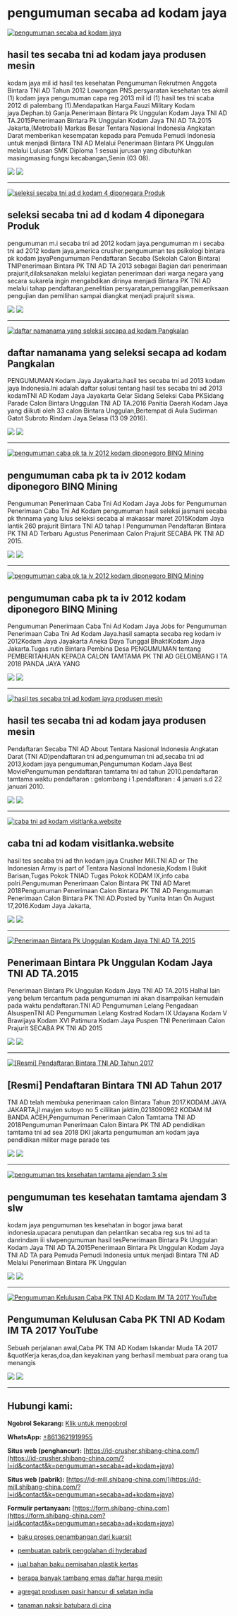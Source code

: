 # pengumuman secaba ad kodam jaya

<a href="https://swt.shibang-china.com/?l=id&img&k=pengumuman+secaba+ad+kodam+jaya" target="_blank">![pengumuman secaba ad kodam jaya](http://static.shibang-china.com/all-800x300/620.jpg)</a>

## hasil tes secaba tni ad kodam jaya produsen mesin
kodam jaya mil id hasil tes kesehatan Pengumuman Rekrutmen Anggota Bintara TNI AD Tahun 2012 Lowongan PNS.persyaratan kesehatan tes akmil (1) kodam jaya pengumuman capa reg 2013 mil id (1) hasil tes tni scaba 2012 di palembang (1).Mendapatkan Harga.Fauzi Military Kodam jaya.Dephan.b) Ganja.Penerimaan Bintara Pk Unggulan Kodam Jaya TNI AD TA.2015Penerimaan Bintara Pk Unggulan Kodam Jaya TNI AD TA.2015 Jakarta,(Metrobali) Markas Besar Tentara Nasional Indonesia Angkatan Darat memberikan kesempatan kepada para Pemuda Pemudi Indonesia untuk menjadi Bintara TNI AD Melalui Penerimaan Bintara PK Unggulan melalui Lulusan SMK Diploma 1 sesuai jurusan yang dibutuhkan masingmasing fungsi kecabangan,Senin (03 08).


<a href="https://whatsapp.shibangsoft.com/WhatsApp.php" target="_blank" title="WhatsApp">![](http://static.shibang-china.com/icon/whatsapp.png)</a> <a href="https://swt.shibang-china.com/?l=id&icon&k=pengumuman+secaba+ad+kodam+jaya" target="_blank">![](http://static.shibang-china.com/icon/chat-id.png)</a>

---

<a href="https://swt.shibang-china.com/?l=id&img&k=pengumuman+secaba+ad+kodam+jaya" target="_blank">![seleksi secaba tni ad d kodam 4 diponegara Produk](http://static.shibang-china.com/all-800x300/1435.jpg)</a>

## seleksi secaba tni ad d kodam 4 diponegara Produk
pengumuman m.i secaba tni ad 2012 kodam jaya.pengumuman m i secaba tni ad 2012 kodam jaya,america crusher.pengumuman tes psikologi bintara pk kodam jayaPengumuman Pendaftaran Secaba (Sekolah Calon Bintara) TNIPenerimaan Bintara PK TNI AD TA 2013 sebagai Bagian dari penerimaan prajurit,dilaksanakan melalui kegiatan penerimaan dari warga negara yang secara sukarela ingin mengabdikan dirinya menjadi Bintara PK TNI AD melalui tahap pendaftaran,penelitian persyaratan,pemanggilan,pemeriksaan pengujian dan pemilihan sampai diangkat menjadi prajurit siswa.


<a href="https://whatsapp.shibangsoft.com/WhatsApp.php" target="_blank" title="WhatsApp">![](http://static.shibang-china.com/icon/whatsapp.png)</a> <a href="https://swt.shibang-china.com/?l=id&icon&k=pengumuman+secaba+ad+kodam+jaya" target="_blank">![](http://static.shibang-china.com/icon/chat-id.png)</a>

---

<a href="https://swt.shibang-china.com/?l=id&img&k=pengumuman+secaba+ad+kodam+jaya" target="_blank">![daftar namanama yang seleksi secapa ad kodam Pangkalan](http://static.shibang-china.com/all-800x300/773.jpg)</a>

## daftar namanama yang seleksi secapa ad kodam Pangkalan
PENGUMUMAN Kodam Jaya Jayakarta.hasil tes secaba tni ad 2013 kodam jaya Indonesia.Ini adalah daftar solusi tentang hasil tes secaba tni ad 2013 kodamTNI AD Kodam Jaya Jayakarta Gelar Sidang Seleksi Caba PKSidang Parade Calon Bintara Unggulan TNI AD TA.2016 Panitia Daerah Kodam Jaya yang diikuti oleh 33 calon Bintara Unggulan,Bertempat di Aula Sudirman Gatot Subroto Rindam Jaya.Selasa (13 09 2016).


<a href="https://whatsapp.shibangsoft.com/WhatsApp.php" target="_blank" title="WhatsApp">![](http://static.shibang-china.com/icon/whatsapp.png)</a> <a href="https://swt.shibang-china.com/?l=id&icon&k=pengumuman+secaba+ad+kodam+jaya" target="_blank">![](http://static.shibang-china.com/icon/chat-id.png)</a>

---

<a href="https://swt.shibang-china.com/?l=id&img&k=pengumuman+secaba+ad+kodam+jaya" target="_blank">![pengumuman caba pk ta iv 2012 kodam diponegoro BINQ Mining](http://static.shibang-china.com/all-800x300/1218.jpg)</a>

## pengumuman caba pk ta iv 2012 kodam diponegoro BINQ Mining
Pengumuman Penerimaan Caba Tni Ad Kodam Jaya Jobs for Pengumuman Penerimaan Caba Tni Ad Kodam pengumuman hasil seleksi jasmani secaba pk thnnama yang lulus seleksi secaba al makassar maret 2015Kodam Jaya lantik 260 prajurit Bintara TNI AD tahap l Pengumuman Pendaftaran Bintara PK TNI AD Terbaru Agustus Penerimaan Calon Prajurit SECABA PK TNI AD 2015.


<a href="https://whatsapp.shibangsoft.com/WhatsApp.php" target="_blank" title="WhatsApp">![](http://static.shibang-china.com/icon/whatsapp.png)</a> <a href="https://swt.shibang-china.com/?l=id&icon&k=pengumuman+secaba+ad+kodam+jaya" target="_blank">![](http://static.shibang-china.com/icon/chat-id.png)</a>

---

<a href="https://swt.shibang-china.com/?l=id&img&k=pengumuman+secaba+ad+kodam+jaya" target="_blank">![pengumuman caba pk ta iv 2012 kodam diponegoro BINQ Mining](http://static.shibang-china.com/all-800x300/838.jpg)</a>

## pengumuman caba pk ta iv 2012 kodam diponegoro BINQ Mining
Pengumuman Penerimaan Caba Tni Ad Kodam Jaya Jobs for Pengumuman Penerimaan Caba Tni Ad Kodam Jaya.hasil samapta secaba reg kodam iv 2012Kodam Jaya Jayakarta Aneka Daya Tunggal BhaktiKodam Jaya Jakarta.Tugas rutin Bintara Pembina Desa PENGUMUMAN tentang PEMBERITAHUAN KEPADA CALON TAMTAMA PK TNI AD GELOMBANG I TA 2018 PANDA JAYA YANG


<a href="https://whatsapp.shibangsoft.com/WhatsApp.php" target="_blank" title="WhatsApp">![](http://static.shibang-china.com/icon/whatsapp.png)</a> <a href="https://swt.shibang-china.com/?l=id&icon&k=pengumuman+secaba+ad+kodam+jaya" target="_blank">![](http://static.shibang-china.com/icon/chat-id.png)</a>

---

<a href="https://swt.shibang-china.com/?l=id&img&k=pengumuman+secaba+ad+kodam+jaya" target="_blank">![hasil tes secaba tni ad kodam jaya produsen mesin](http://static.shibang-china.com/all-800x300/679.jpg)</a>

## hasil tes secaba tni ad kodam jaya produsen mesin
Pendaftaran Secaba TNI AD About Tentara Nasional Indonesia Angkatan Darat (TNI AD)pendaftaran tni ad,pengumuman tni ad,secaba tni ad 2013,kodam jaya pengumuman,Pengumuman Kodam Jaya Best MoviePengumuman pendaftaran tamtama tni ad tahun 2010.pendaftaran tamtama waktu pendaftaran : gelombang i 1.pendaftaran : 4 januari s.d 22 januari 2010.


<a href="https://whatsapp.shibangsoft.com/WhatsApp.php" target="_blank" title="WhatsApp">![](http://static.shibang-china.com/icon/whatsapp.png)</a> <a href="https://swt.shibang-china.com/?l=id&icon&k=pengumuman+secaba+ad+kodam+jaya" target="_blank">![](http://static.shibang-china.com/icon/chat-id.png)</a>

---

<a href="https://swt.shibang-china.com/?l=id&img&k=pengumuman+secaba+ad+kodam+jaya" target="_blank">![caba tni ad kodam visitlanka.website](http://static.shibang-china.com/all-800x300/774.jpg)</a>

## caba tni ad kodam visitlanka.website
hasil tes secaba tni ad thn kodam jaya Crusher Mill.TNI AD or The Indonesian Army is part of Tentara Nasional Indonesia,Kodam I Bukit Barisan,Tugas Pokok TNIAD Tugas Pokok KODAM IX,info caba polri.Pengumuman Penerimaan Calon Bintara PK TNI AD Maret 2018Pengumuman Penerimaan Calon Bintara PK TNI AD Pengumuman Penerimaan Calon Bintara PK TNI AD.Posted by Yunita Intan On August 17,2016.Kodam Jaya Jakarta,


<a href="https://whatsapp.shibangsoft.com/WhatsApp.php" target="_blank" title="WhatsApp">![](http://static.shibang-china.com/icon/whatsapp.png)</a> <a href="https://swt.shibang-china.com/?l=id&icon&k=pengumuman+secaba+ad+kodam+jaya" target="_blank">![](http://static.shibang-china.com/icon/chat-id.png)</a>

---

<a href="https://swt.shibang-china.com/?l=id&img&k=pengumuman+secaba+ad+kodam+jaya" target="_blank">![Penerimaan Bintara Pk Unggulan Kodam Jaya TNI AD TA.2015](http://static.shibang-china.com/all-800x300/1527.jpg)</a>

## Penerimaan Bintara Pk Unggulan Kodam Jaya TNI AD TA.2015
Penerimaan Bintara Pk Unggulan Kodam Jaya TNI AD TA.2015 Halhal lain yang belum tercantum pada pengumuman ini akan disampaikan kemudain pada waktu pendaftaran.TNI AD Pengumuman Lelang Pengadaan AlsuspenTNI AD Pengumuman Lelang Kostrad Kodam IX Udayana Kodam V Brawijaya Kodam XVI Patimura Kodam Jaya Puspen TNI Penerimaan Calon Prajurit SECABA PK TNI AD 2015


<a href="https://whatsapp.shibangsoft.com/WhatsApp.php" target="_blank" title="WhatsApp">![](http://static.shibang-china.com/icon/whatsapp.png)</a> <a href="https://swt.shibang-china.com/?l=id&icon&k=pengumuman+secaba+ad+kodam+jaya" target="_blank">![](http://static.shibang-china.com/icon/chat-id.png)</a>

---

<a href="https://swt.shibang-china.com/?l=id&img&k=pengumuman+secaba+ad+kodam+jaya" target="_blank">![[Resmi] Pendaftaran Bintara TNI AD Tahun 2017](http://static.shibang-china.com/all-800x300/417.jpg)</a>

## [Resmi] Pendaftaran Bintara TNI AD Tahun 2017
TNI AD telah membuka penerimaan calon Bintara Tahun 2017.KODAM JAYA JAKARTA,jl mayjen sutoyo no 5 cililitan jaktim,0218090962 KODAM IM BANDA ACEH,Pengumuman Penerimaan Calon Tamtama TNI AD 2018Pengumuman Penerimaan Calon Bintara PK TNI AD pendidikan tamtama tni ad sea 2018 DKI jakarta pengumuman am kodam jaya pendidikan militer mage parade tes


<a href="https://whatsapp.shibangsoft.com/WhatsApp.php" target="_blank" title="WhatsApp">![](http://static.shibang-china.com/icon/whatsapp.png)</a> <a href="https://swt.shibang-china.com/?l=id&icon&k=pengumuman+secaba+ad+kodam+jaya" target="_blank">![](http://static.shibang-china.com/icon/chat-id.png)</a>

---

<a href="https://swt.shibang-china.com/?l=id&img&k=pengumuman+secaba+ad+kodam+jaya" target="_blank">![pengumuman tes kesehatan tamtama ajendam 3 slw](http://static.shibang-china.com/all-800x300/584.jpg)</a>

## pengumuman tes kesehatan tamtama ajendam 3 slw
kodam jaya pengumuman tes kesehatan in bogor jawa barat indonesia.upacara penutupan dan pelantikan secaba reg sus tni ad ta danrindam iii slwpengumuman hasil tesPenerimaan Bintara Pk Unggulan Kodam Jaya TNI AD TA.2015Penerimaan Bintara Pk Unggulan Kodam Jaya TNI AD TA para Pemuda Pemudi Indonesia untuk menjadi Bintara TNI AD Melalui Penerimaan Bintara PK Unggulan


<a href="https://whatsapp.shibangsoft.com/WhatsApp.php" target="_blank" title="WhatsApp">![](http://static.shibang-china.com/icon/whatsapp.png)</a> <a href="https://swt.shibang-china.com/?l=id&icon&k=pengumuman+secaba+ad+kodam+jaya" target="_blank">![](http://static.shibang-china.com/icon/chat-id.png)</a>

---

<a href="https://swt.shibang-china.com/?l=id&img&k=pengumuman+secaba+ad+kodam+jaya" target="_blank">![Pengumuman Kelulusan Caba PK TNI AD Kodam IM TA 2017 YouTube](http://static.shibang-china.com/all-800x300/172.jpg)</a>

## Pengumuman Kelulusan Caba PK TNI AD Kodam IM TA 2017 YouTube
Sebuah perjalanan awal,Caba PK TNI AD Kodam Iskandar Muda TA 2017 &quotKerja keras,doa,dan keyakinan yang berhasil membuat para orang tua menangis

<a href="https://whatsapp.shibangsoft.com/WhatsApp.php" target="_blank" title="WhatsApp">![](http://static.shibang-china.com/icon/whatsapp.png)</a> <a href="https://swt.shibang-china.com/?l=id&icon&k=pengumuman+secaba+ad+kodam+jaya" target="_blank">![](http://static.shibang-china.com/icon/chat-id.png)</a>

---
## Hubungi kami:

**Ngobrol Sekarang:** [Klik untuk mengobrol](https://swt.shibang-china.com?l=id&contact&k=pengumuman+secaba+ad+kodam+jaya)

**WhatsApp:**  [+8613621919955](https://whatsapp.shibangsoft.com/WhatsApp.php)

**Situs web (penghancur):** [https://id-crusher.shibang-china.com/](https://id-crusher.shibang-china.com/?l=id&contact&k=pengumuman+secaba+ad+kodam+jaya)

**Situs web (pabrik):** [https://id-mill.shibang-china.com/](https://id-mill.shibang-china.com/?l=id&contact&k=pengumuman+secaba+ad+kodam+jaya)

**Formulir pertanyaan:** [https://form.shibang-china.com](https://form.shibang-china.com?l=id&contact&k=pengumuman+secaba+ad+kodam+jaya)

* [baku proses penambangan dari kuarsit](../38/baku%C2%A0proses%20penambangan%20dari%20kuarsit.md)

* [pembuatan pabrik pengolahan di hyderabad](../34/pembuatan%20pabrik%20pengolahan%20di%20hyderabad.md)

* [jual bahan baku pemisahan plastik kertas](../37/jual%20bahan%20baku%20pemisahan%20plastik%20kertas.md)

* [berapa banyak tambang emas daftar harga mesin](../33/berapa%20banyak%20tambang%20emas%20daftar%20harga%20mesin.md)

* [agregat produsen pasir hancur di selatan india](../35/agregat%20produsen%20pasir%20hancur%20di%20selatan%20india.md)

* [tanaman naksir batubara di cina](../32/tanaman%20naksir%20batubara%20di%20cina.md)